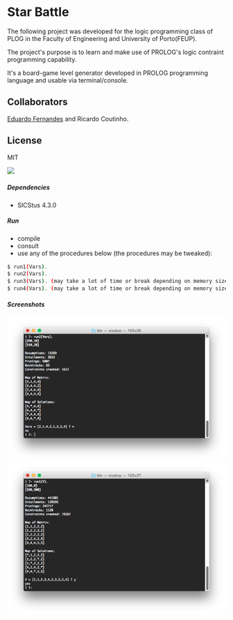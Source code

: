 # Star Battle
The following project was developed for the logic programming class of PLOG in the Faculty of Engineering and University of Porto(FEUP). 

The project's purpose is to learn and make use of PROLOG's logic contraint programming capability. 

It's a board-game level generator developed in PROLOG programming language and usable via terminal/console. 

## Collaborators

[Eduardo Fernandes][1] and 
Ricardo Coutinho.

## License
MIT

![](https://raw.githubusercontent.com/RicardoCoutinho/Star-Battle/screenshots/project.png)

##### Dependencies
- SICStus 4.3.0
 
##### Run
 - compile
 - consult
 - use any of the procedures below (the procedures may be tweaked):
```sh
$ run1(Vars). 
$ run2(Vars).
$ run3(Vars). (may take a lot of time or break depending on memory size)
$ run4(Vars). (may take a lot of time or break depending on memory size)
```

##### Screenshots

![](https://raw.githubusercontent.com/RicardoCoutinho/PLOG/master/project2/screenshots/1.png)
![](https://raw.githubusercontent.com/RicardoCoutinho/PLOG/master/project2/screenshots/2.png)

[1]:https://github.com/edlf
